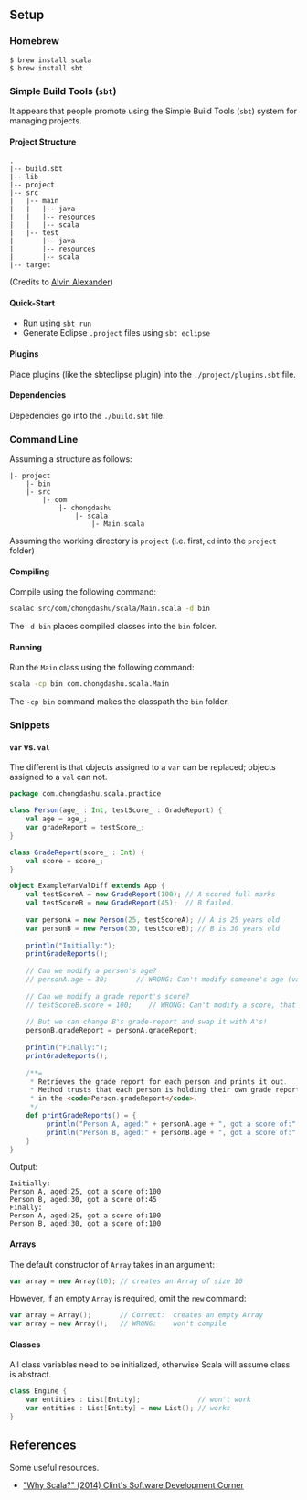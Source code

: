 ## Setup

### Homebrew

```
$ brew install scala
$ brew install sbt
```

### Simple Build Tools (`sbt`)

It appears that people promote using the Simple Build Tools (`sbt`)
system for managing projects.

#### Project Structure

```
.
|-- build.sbt
|-- lib
|-- project
|-- src
|   |-- main
|   |   |-- java
|   |   |-- resources
|   |   |-- scala
|   |-- test
|       |-- java
|       |-- resources
|       |-- scala
|-- target
```
(Credits to [Alvin Alexander](http://alvinalexander.com/scala/how-to-create-sbt-project-directory-structure-scala))

#### Quick-Start

+ Run using `sbt run`
+ Generate Eclipse `.project` files using `sbt eclipse`

#### Plugins

Place plugins (like the sbteclipse plugin)  into the `./project/plugins.sbt` file.

#### Dependencies

Depedencies go into the `./build.sbt` file.


### Command Line

Assuming a structure as follows:

```
|- project
    |- bin
    |- src
        |- com
            |- chongdashu
                |- scala
                    |- Main.scala
```

Assuming the working directory is `project` 
(i.e. first, `cd` into the  `project` folder)

#### Compiling

Compile using the following command:

```bash
scalac src/com/chongdashu/scala/Main.scala -d bin
```

The `-d bin` places compiled classes into the `bin` folder.

#### Running

Run the `Main` class using the following command:

```bash
scala -cp bin com.chongdashu.scala.Main
```

The `-cp bin` command makes the classpath the `bin` folder.

### Snippets

#### `var` vs. `val`

The different is that objects assigned to a `var` can be replaced; objects assigned to a `val` can not.


```scala
package com.chongdashu.scala.practice

class Person(age_ : Int, testScore_ : GradeReport) {
    val age = age_;
    var gradeReport = testScore_;
}

class GradeReport(score_ : Int) {
    val score = score_;
}

object ExampleVarValDiff extends App {
    val testScoreA = new GradeReport(100); // A scored full marks
    val testScoreB = new GradeReport(45);  // B failed.
    
    var personA = new Person(25, testScoreA); // A is 25 years old
    var personB = new Person(30, testScoreB); // B is 30 years old
    
    println("Initially:");
    printGradeReports();
    
    // Can we modify a person's age?
    // personA.age = 30;       // WRONG: Can't modify someone's age (val)
    
    // Can we modify a grade report's score?
    // testScoreB.score = 100;    // WRONG: Can't modify a score, that's cheating! (val)
    
    // But we can change B's grade-report and swap it with A's!
    personB.gradeReport = personA.gradeReport;
    
    println("Finally:");
    printGradeReports();
   
    /**=
     * Retrieves the grade report for each person and prints it out.
     * Method trusts that each person is holding their own grade report 
     * in the <code>Person.gradeReport</code>.
     */
    def printGradeReports() = {
         println("Person A, aged:" + personA.age + ", got a score of:" + personA.gradeReport.score);
         println("Person B, aged:" + personB.age + ", got a score of:" + personB.gradeReport.score);
    }
}

```
Output:
```
Initially:
Person A, aged:25, got a score of:100
Person B, aged:30, got a score of:45
Finally:
Person A, aged:25, got a score of:100
Person B, aged:30, got a score of:100
```

#### Arrays

The default constructor of `Array` takes in an argument:

```scala
var array = new Array(10); // creates an Array of size 10
```

However, if an empty `Array` is required, omit the `new` command:

```scala
var array = Array();       // Correct:  creates an empty Array
var array = new Array();   // WRONG:    won't compile
```

#### Classes

All class variables need to be initialized, otherwise Scala will assume class is abstract.


```scala
class Engine {
    var entities : List[Entity];              // won't work
    var entities : List[Entity] = new List(); // works 
}
```

## References

Some useful resources.

+ ["Why Scala?" (2014) Clint's Software Development Corner](https://softwarecorner.wordpress.com/2014/12/31/why-scala/)

